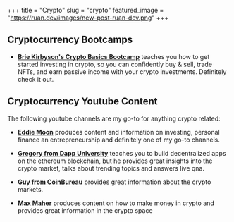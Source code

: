 +++
title = "Crypto"
slug = "crypto"
featured_image = "https://ruan.dev/images/new-post-ruan-dev.png"
+++

## Cryptocurrency Bootcamps

* **[Brie Kirbyson's Crypto Basics Bootcamp](https://www.briekirbyson.com/cbb/?source=ruan.dev)** teaches you how to get started investing in crypto, so you can confidently buy & sell, trade NFTs, and earn passive income with your crypto investments. Definitely check it out.

## Cryptocurrency Youtube Content

The following youtube channels are my go-to for anything crypto related:

* **[Eddie Moon](https://www.youtube.com/c/eddiemooon)** produces content and information on investing, personal finance an entrepreneurship and definitely one of my go-to channels.

* **[Gregory from Dapp University](https://www.youtube.com/channel/UCY0xL8V6NzzFcwzHCgB8orQ)** teaches you to build decentralized apps on the ethereum blockchain, but he provides great insights into the crypto market, talks about trending topics and answers live qna.

* **[Guy from CoinBureau](https://www.youtube.com/c/CoinBureau)** provides great information about the crypto markets.

* **[Max Maher](https://www.youtube.com/c/MaxMaher)** produces content on how to make money in crypto and provides great information in the crypto space
